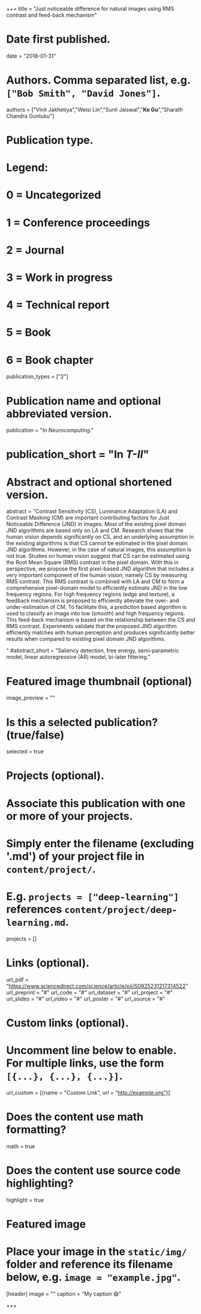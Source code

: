 +++
title = "Just noticeable difference for natural images using RMS contrast and feed-back mechanism"

# Date first published.
date = "2018-01-31"

# Authors. Comma separated list, e.g. `["Bob Smith", "David Jones"]`.
authors = ["Vinit Jakhetiya","Weisi Lin","Sunil Jaiswal","**Ke Gu**","Sharath Chandra Guntuku"]
# Publication type.
# Legend:
# 0 = Uncategorized
# 1 = Conference proceedings
# 2 = Journal
# 3 = Work in progress
# 4 = Technical report
# 5 = Book
# 6 = Book chapter
publication_types = ["2"]

# Publication name and optional abbreviated version.
publication = "In *Neurocomputing*."
# publication_short = "In *T-II*"

# Abstract and optional shortened version.
abstract = "Contrast Sensitivity (CS), Luminance Adaptation (LA) and Contrast Masking (CM) are important contributing factors for Just Noticeable Difference (JND) in images. Most of the existing pixel domain JND algorithms are based only on LA and CM. Research shows that the human vision depends significantly on CS, and an underlying assumption in the existing algorithms is that CS cannot be estimated in the pixel domain JND algorithms. However, in the case of natural images, this assumption is not true. Studies on human vision suggest that CS can be estimated using the Root Mean Square (RMS) contrast in the pixel domain. With this in perspective, we propose the first pixel-based JND algorithm that includes a very important component of the human vision, namely CS by measuring RMS contrast. This RMS contrast is combined with LA and CM to form a comprehensive pixel-domain model to efficiently estimate JND in the low frequency regions. For high frequency regions (edge and texture), a feedback mechanism is proposed to efficiently alleviate the over- and under-estimation of CM. To facilitate this, a prediction based algorithm is used to classify an image into low (smooth) and high frequency regions. This feed-back mechanism is based on the relationship between the CS and RMS contrast. Experiments validate that the proposed JND algorithm efficiently matches with human perception and produces significantly better results when compared to existing pixel domain JND algorithms.

"
#abstract_short = "Saliency detection, free energy, semi-parametric model, linear autoregressive (AR) model, bi-later filtering."

# Featured image thumbnail (optional)
image_preview = ""

# Is this a selected publication? (true/false)
selected = true

# Projects (optional).
#   Associate this publication with one or more of your projects.
#   Simply enter the filename (excluding '.md') of your project file in `content/project/`.
#   E.g. `projects = ["deep-learning"]` references `content/project/deep-learning.md`.
projects = []

# Links (optional).
url_pdf = "https://www.sciencedirect.com/science/article/pii/S0925231217314522"
url_preprint = "#"
url_code = "#"
url_dataset = "#"
url_project = "#"
url_slides = "#"
url_video = "#"
url_poster = "#"
url_source = "#"

# Custom links (optional).
#   Uncomment line below to enable. For multiple links, use the form `[{...}, {...}, {...}]`.
 url_custom = [{name = "Custom Link", url = "http://example.org"}]

# Does the content use math formatting?
math = true

# Does the content use source code highlighting?
highlight = true

# Featured image
# Place your image in the `static/img/` folder and reference its filename below, e.g. `image = "example.jpg"`.
[header]
image = ""
caption = "My caption 😄"

+++
